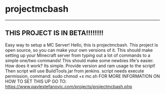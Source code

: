 # projectmcbash
-------------------------------
THIS PROJECT IS IN BETA!!!!!!!!
-------------------------------
Easy way to setup a MC Server!
Hello, this is projectmcbash. This project is open source, so you can make your own versions of it. This should make setting up your Minecraft server from typing out a lot of commands to a simple one/two commands! This should make some newbies life's easier. How does it work?
Its simple. Provide version and ram usage to the script! Then script will use BuildTools.jar from jenkins.
script needs execute permission, command: sudo chmod +x mc.sh
FOR MORE INFORMATION ON HOW TO SET THIS UP GO TO: https://www.pavlestefanovic.com/projects/projectmcbash.php
